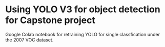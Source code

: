 # Using YOLO V3 for object detection for Capstone project

Google Colab notebook for retraining YOLO for single classfication under the 2007 VOC dataset.
